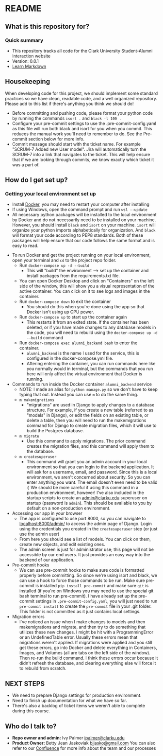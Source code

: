 # README #

## What is this repository for? ##
### Quick summary ###
* This repository tracks all code for the Clark University Student-Alumni Interaction website
* Version: 0.0.1
* [Learn Markdown](https://bitbucket.org/tutorials/markdowndemo)

## Housekeeping ##
When developing code for this project, we should implement some standard practices so we have clean, readable code, and a well organized repository. Please add to this list if there's anything you think we should do!
* Before committing and pushing code, please format your python code by running the commands `isort .` and `black -l 100 .`
* Configure your pre-commit settings to use the .pre-commit-config.yaml as this file will run both black and isort for you when you commit. This reduces the manual work you'll need to remember to do. See the Pre-commit section below for more info.
* Commit message should start with the ticket name. For example "SCRUM-7 Added new User model". Jira will automatically turn the SCRUM-7 into a link that navigates to the ticket. This will help ensure that if we are looking through commits, we know exactly which ticket it was a part of.

## How do I get set up? ##
### Getting your local environment set up ###

* Install [Docker](https://www.docker.com/), you may need to restart your computer after installing
* If using Windows, open the command prompt and run `wsl --update`
* All necessary python packages will be installed to the local environment by Docker and do not necessarily need to be installed on your machine. However, you should install `black` and `isort` on your machine. `isort` will organize your python imports alphabetically for organization. And `black` will format your code according to PEP8 standards. Both of these packages will help ensure that our code follows the same format and is easy to read.
+ To run Docker and get the project running on your local environment, open your terminal and `cd` to the project repo folder. 
    + Run `docker-compose up -d --build`
        * This will "build" the environment --> set up the container and install packages from the requirements.txt file. 
    + You can open Docker Desktop and click on "Containers" on the left side of the window, this will show you a visual representation of the active container. You can click on it to see logs and images in the container.
    + Run `docker-compose down` to exit the container
        * You should do this when you're done using the app so that Docker isn't using up CPU power.
    + Run `docker-compose up` to start up the container again
        * This restarts it from an exited state. If the container has been deleted, or if you have made changes to any database models in the code, you will need to rebuild using the `docker-compose up -d --build` command
    + Run `docker-compose exec alumni_backend bash` to enter the container.
        * `alumni_backend` is the name I used for the service, this is configured in the docker-compose.yml file.
        * Aftering entering the container, you can run commands here like you normally would in terminal, but the commands that you run here will only affect the virtual environment that Docker is running.
+ Commands to run inside the Docker container `alumni_backend` service
    + NOTE: I made an alias for `python manage.py` so we don't have to keep typing that out. Instead you can use `m` to do the same thing.
    + `m makemigrations`
        * "migrations" are used in Django to apply changes to a database structure. For example, if you create a new table (referred to as "models" in Django), or edit the fields on an existing table, or delete a table, then you will need to run the makemigrations command for Django to create migration files, which it will use to build the Postgres database. 
    + `m migrate`
        * Use this command to apply migrations. The prior command creates the migration files, and this command will apply them to the database.
    + `m createsuperuser`
        * This command will grant you an admin account in your local environment so that you can login to the backend application. It will ask for a username, email, and password. Since this is a local environment, we aren't concerned about security. So you can enter anything you want. The email doesn't even need to be valid :) We should be more careful if using this command in a production environment, however! I've also included in the startup scripts to create an admin@clarku.edu superuser on startup (password is `admin`). This should be available to you by default on a non-production environment.
+ Accessing our app in your browser
    * The app is configured to use port 8000, so you can navigate to [localhost:8000/admin/](http://localhost:8000/admin/) to access the admin page of Django. Login using the credentials you created in the `createsuperuser` step (or just use the admin user)
    * From here you should see a list of models. You can click on them, create new objects, and edit existing ones.
    * The admin screen is just for administrator use; this page will not be accessible by our end users. It just provides an easy way into the backend of our application.
+ Pre-commit hooks
    * We can use pre-commit hooks to make sure code is formatted properly before committing. So since we're using isort and black, we can use a hook to force those commands to be run. Make sure pre-commit is installed `pip install pre-commit` and make sure `git` is installed (if you're on Windows you may need to use the special git bash terminal to run pre-commit). I have already set up the pre-commit settings in `.pre-commit-config.yaml`, you will just need to run `pre-commit install` to create the `pre-commit` file in your .git folder. This folder is not committed as it just contains local settings.
+ Migration errors
    * I've noticed an issue when I make changes to models and then makemigrations and migrate, and then try to do something that utilizes these new changes. I might be hit with a ProgrammingError or an UndefinedTable error. Usually these errors mean that migrations weren't applied. If migrations were applied and you still get these errors, go into Docker and delete everything in Containers, Images, and Volumes (all are tabs on the left side of the window). Then re-run the build command. I think these errors occur because it didn't refresh the database, and clearing everything else will force it to rebuild from scratch.

## NEXT STEPS ##
* We need to prepare Django settings for production environment.
* Need to finish up documentation for what we have so far.
* There's also a backlog of ticket items we weren't able to complete during this course.

## Who do I talk to? ##

* **Repo owner and admin:** Ivy Palmer ipalmer@clarku.edu
* **Product Owner:** Betty Jean Jaskoviak bjjasko@gmail.com
You can also refer to our [Confluence](https://clarku.atlassian.net/wiki/home) for more info about the team and our processes
